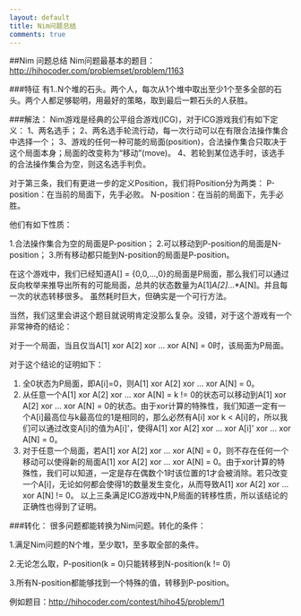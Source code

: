 ```yaml
---
layout: default
title: Nim问题总结
comments: true
---
```


##Nim 问题总结
Nim问题最基本的题目：http://hihocoder.com/problemset/problem/1163

###特征
有1..N个堆的石头。两个人，每次从1个堆中取出至少1个至多全部的石头。两个人都足够聪明，用最好的策略，取到最后一颗石头的人获胜。

###解法：
Nim游戏是经典的公平组合游戏(ICG)，对于ICG游戏我们有如下定义：
1、两名选手；
2、两名选手轮流行动，每一次行动可以在有限合法操作集合中选择一个；
3、游戏的任何一种可能的局面(position)，合法操作集合只取决于这个局面本身；局面的改变称为“移动”(move)。
4、若轮到某位选手时，该选手的合法操作集合为空，则这名选手判负。

对于第三条，我们有更进一步的定义Position，我们将Position分为两类：
P-position：在当前的局面下，先手必败。
N-position：在当前的局面下，先手必胜。

他们有如下性质：

1.合法操作集合为空的局面是P-position；
2.可以移动到P-position的局面是N-position；
3.所有移动都只能到N-position的局面是P-position。

在这个游戏中，我们已经知道A[] = {0,0,...,0}的局面是P局面，那么我们可以通过反向枚举来推导出所有的可能局面，总共的状态数量为A[1]*A[2]*...*A[N]。并且每一次的状态转移很多。
虽然耗时巨大，但确实是一个可行方法。

当然，我们这里会讲这个题目就说明肯定没那么复杂。没错，对于这个游戏有一个非常神奇的结论：

对于一个局面，当且仅当A[1] xor A[2] xor ... xor A[N] = 0时，该局面为P局面。

对于这个结论的证明如下：
1. 全0状态为P局面，即A[i]=0，则A[1] xor A[2] xor ... xor A[N] = 0。
2. 从任意一个A[1] xor A[2] xor ... xor A[N] = k != 0的状态可以移动到A[1] xor A[2] xor ... xor A[N] = 0的状态。由于xor计算的特殊性，我们知道一定有一个A[i]最高位与k最高位的1是相同的，那么必然有A[i] xor k < A[i]的，所以我们可以通过改变A[i]的值为A[i]'，使得A[1] xor A[2] xor ... xor A[i]' xor ... xor A[N] = 0。
3. 对于任意一个局面，若A[1] xor A[2] xor ... xor A[N] = 0，则不存在任何一个移动可以使得新的局面A[1] xor A[2] xor ... xor A[N] = 0。由于xor计算的特殊性，我们可以知道，一定是存在偶数个1时该位置的1才会被消除。若只改变一个A[i]，无论如何都会使得1的数量发生变化，从而导致A[1] xor A[2] xor ... xor A[N] != 0。
以上三条满足ICG游戏中N,P局面的转移性质，所以该结论的正确性也得到了证明。

###转化：
很多问题都能转换为Nim问题。转化的条件：

1.满足Nim问题的N个堆，至少取1，至多取全部的条件。

2.无论怎么取，P-position(k = 0)只能转移到N-position(k != 0)

3.所有N-position都能够找到一个特殊的值，转移到P-position。

例如题目：http://hihocoder.com/contest/hiho45/problem/1

